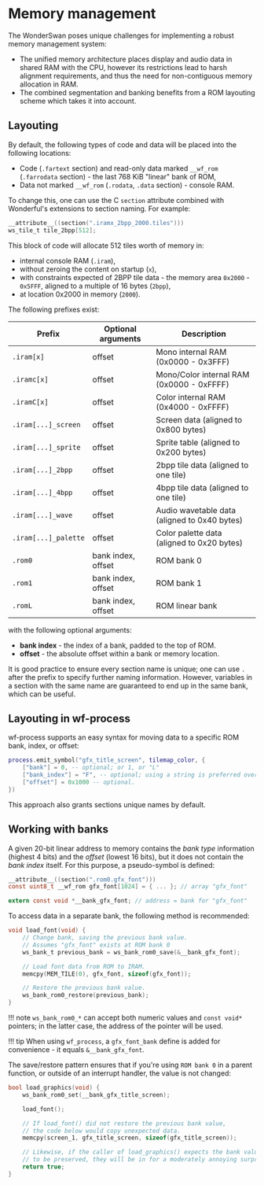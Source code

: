 # Memory management

The WonderSwan poses unique challenges for implementing a robust memory management system:

* The unified memory architecture places display and audio data in shared RAM with the CPU, however its restrictions lead to harsh alignment requirements, and thus the need for non-contiguous memory allocation in RAM.
* The combined segmentation and banking benefits from a ROM layouting scheme which takes it into account.

## Layouting

By default, the following types of code and data will be placed into the following locations:

* Code (`.fartext` section) and read-only data marked `__wf_rom` (`.farrodata` section) - the last 768 KiB "linear" bank of ROM,
* Data not marked `__wf_rom` (`.rodata`, `.data` section) - console RAM.

To change this, one can use the C `section` attribute combined with Wonderful's extensions to section naming. For example:

```c
__attribute__((section(".iramx_2bpp_2000.tiles")))
ws_tile_t tile_2bpp[512];
```

This block of code will allocate 512 tiles worth of memory in:

* internal console RAM (`.iram`),
* without zeroing the content on startup (`x`),
* with constraints expected of 2BPP tile data - the memory area `0x2000` - `0x5FFF`, aligned to a multiple of 16 bytes (`2bpp`),
* at location 0x2000 in memory (`2000`).

The following prefixes exist:

| Prefix | Optional arguments | Description |
| - | - | - |
| `.iram[x]` | offset | Mono internal RAM (0x0000 - 0x3FFF) |
| `.iramc[x]` | offset | Mono/Color internal RAM (0x0000 - 0xFFFF) |
| `.iramC[x]` | offset | Color internal RAM (0x4000 - 0xFFFF) |
| `.iram[...]_screen` | offset | Screen data (aligned to 0x800 bytes) |
| `.iram[...]_sprite` | offset | Sprite table (aligned to 0x200 bytes) |
| `.iram[...]_2bpp` | offset | 2bpp tile data (aligned to one tile) |
| `.iram[...]_4bpp` | offset | 4bpp tile data (aligned to one tile) |
| `.iram[...]_wave` | offset | Audio wavetable data (aligned to 0x40 bytes) |
| `.iram[...]_palette` | offset | Color palette data (aligned to 0x20 bytes) |
| `.rom0` | bank index, offset | ROM bank 0 |
| `.rom1` | bank index, offset | ROM bank 1 |
| `.romL` | bank index, offset | ROM linear bank |

with the following optional arguments:

* **bank index** - the index of a bank, padded to the top of ROM.
* **offset** - the absolute offset within a bank or memory location.

It is good practice to ensure every section name is unique; one can use `.` after the prefix to specify further naming information.
However, variables in a section with the same name are guaranteed to end up in the same bank, which can be useful.

## Layouting in wf-process

wf-process supports an easy syntax for moving data to a specific ROM bank, index, or offset:

```lua
process.emit_symbol("gfx_title_screen", tilemap_color, {
    ["bank"] = 0, -- optional; or 1, or "L"
    ["bank_index"] = "F", -- optional; using a string is preferred over a number
    ["offset"] = 0x1000 -- optional.
})
```

This approach also grants sections unique names by default.

## Working with banks

A given 20-bit linear address to memory contains the *bank type* information (highest 4 bits) and the *offset* (lowest 16 bits), but it does not contain the *bank index* itself.
For this purpose, a pseudo-symbol is defined:

```c
__attribute__((section(".rom0.gfx_font")))
const uint8_t __wf_rom gfx_font[1024] = { ... }; // array "gfx_font"

extern const void *__bank_gfx_font; // address = bank for "gfx_font"
```

To access data in a separate bank, the following method is recommended:

```c
void load_font(void) {
    // Change bank, saving the previous bank value.
    // Assumes "gfx_font" exists at ROM bank 0
    ws_bank_t previous_bank = ws_bank_rom0_save(&__bank_gfx_font);

    // Load font data from ROM to IRAM.
    memcpy(MEM_TILE(0), gfx_font, sizeof(gfx_font));

    // Restore the previous bank value.
    ws_bank_rom0_restore(previous_bank);
}
```

!!! note
    `ws_bank_rom0_*` can accept both numeric values and `const void*` pointers; in the latter case, the address of the pointer will be used.

!!! tip
    When using `wf_process`, a `gfx_font_bank` define is added for convenience - it equals `&__bank_gfx_font`.

The save/restore pattern ensures that if you're using `ROM bank 0` in a parent function, or outside of an interrupt handler, the value is not changed:

```c
bool load_graphics(void) {
    ws_bank_rom0_set(__bank_gfx_title_screen);

    load_font();

    // If load_font() did not restore the previous bank value,
    // the code below would copy unexpected data.
    memcpy(screen_1, gfx_title_screen, sizeof(gfx_title_screen));

    // Likewise, if the caller of load_graphics() expects the bank value
    // to be preserved, they will be in for a moderately annoying surprise.
    return true;
}
```
